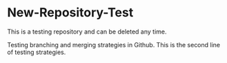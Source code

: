 # New-Repository-Test
This is a testing repository and can be deleted any time.


Testing branching and merging strategies in Github.
This is the second line of testing strategies.
